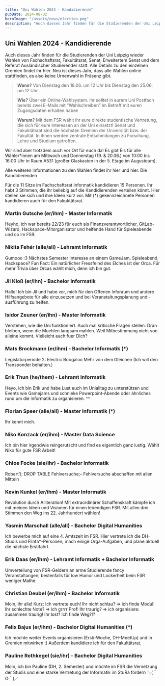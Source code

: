 ```yaml
---
title: "Uni Wahlen 2024 - Kandidierende"
pubDate: 2024-08-02
heroImage: "/assets/news/election.png"
description: "Auch dieses Jahr finden für die Studierenden der Uni Leipzig wieder Wahlen von Fachschaftsrat, Fakultätsrat, Senat, Erweitertem Senat und dem Referat Ausländischer Studierender statt."
---
```


## Uni Wahlen 2024 - Kandidierende

Auch dieses Jahr finden für die Studierenden der Uni Leipzig wieder Wahlen von Fachschaftsrat, Fakultätsrat, Senat, Erweitertem Senat und dem Referat Ausländischer Studierender statt. Alle Details zu den einzelnen Gremien findet ihr hier. Neu ist dieses Jahr, dass alle Wahlen online stattfinden, es also keine Urnenwahl in Präsenz gibt.

> **Wann?** Von Dienstag den 18.06. um 12 Uhr bis Dienstag den 25.06. um 12 Uhr
> 
> **Wie?** Über ein Online-Wahlsystem. Ihr solltet in eurem Uni Postfach bereits zwei E-Mails mit “Wahlschreiben” im Betreff mit euren Zugangsdaten erhalten haben
> 
> **Warum?** Mit dem FSR wählt ihr eure direkte studentische Vertretung, die sich für eure Interessen an der Uni einsetzt! Senat und Fakuktätsrat sind die höchsten Gremien der Universität bzw. der Fakultät. In ihnen werden zentrale Entscheidungen zu Forschung, Lehre und Studium getroffen.

Wir sind aber trotzdem auch vor Ort für euch da! Es gibt Eis für alle Wähler*innen am Mittwoch und Donnerstag (19. & 20.06.) von 10:00 bis 16:00 Uhr in Raum A531 (großer Glaskasten in der 5. Etage im Augusteum).

Alle weiteren Informationen zu den Wahlen findet ihr hier und hier.
Die Kandidierenden

Für die 11 Sitze im Fachschaftsrat Informatik kandidieren 15 Personen. Ihr habt 3 Stimmen, die ihr beliebig auf die Kandidierenden verteilen könnt. Hier stellen sie sich und ihre Ideen kurz vor. Mit (*) gekennzeichnete Personen kandidieren auch für den Fakuktätsrat.

### Martin Gutsche (er/ihm) - Master Informatik

Heyho, ich war bereits 22/23 für euch als Finanzverantwortlicher, GitLab-Wizard, Hackspace-Mitorganisator und helfende Hand für Spieleabende und co im FSR.

### Nikita Fehér (alle/all) - Lehramt Informatik

Gumooo :3 Nächstes Semester Interesse an einem GameJam, Spieleabend, Hackspace? Fun Fact: Ein natürlicher Fressfeind des Elches ist der Orca. Für mehr Trivia über Orcas wählt mich, denn ich bin gut.

### Jil Kloß (er/ihn) - Bachelor Informatik

Hallo! Ich bin Jil und habe vor, mich für den Offenen Inforaum und andere Hilfsangebote für alle einzusetzen und bei Veranstaltungsplanung und -ausführung zu helfen.

### Isidor Zeuner (er/ihn) - Master Informatik

Verstehen, wie die Uni funktioniert. Auch mal kritische Fragen stellen. Dran bleiben, wenn die Muehlen langsam mahlen. Weil Mitbestimmung nicht von alleine kommt. Vielleicht auch fuer Dich?

### Mats Brockmann (er/ihm) - Bachelor Informatik (*)

Legislaturperiode 2: Electric Boogaloo Mehr von dem Gleichen (Ich will den Transponder behalten.)

### Erik Thun (he/them) - Lehramt Informatik

Heyo, ich bin Erik und habe Lust euch im Unialltag zu unterstützen und Events wie Gamejams und schnieke Powerpoint-Abende oder ähnliches rund um die Informatik zu organisieren. ^^

### Florian Speer (alle/all) - Master Informatik (*)

Ihr kennt mich.

### Niko Konzack (er/ihm) - Master Data Science

Ich bin hier irgendwie reingerutscht und find es eigentlich ganz lustig. Wählt Niko für gute FSR Arbeit!

### Chloe Focke (sie/ihr) - Bachelor Informatik

Robert’); DROP TABLE Fehlversuche;– Fehlversuche abschaffen mit allen Mitteln

### Kevin Kunkel (er/ihm) - Master Informatik

Revolution durch Alliteration! Mit extraordinärer Schaffenskraft kämpfe ich mit meinen Ideen und Visionen für einen lebendigen FSR. Mit allen drei Stimmen den Weg ins 22. Jahrhundert wählen!

### Yasmin Marschall (alle/all) - Bachelor Digital Humanities

Ich bewerbe mich auf eine 4. Amtszeit im FSR. Hier vertrete ich die DH-Studis und Flinta*-Personen, mach einige Orga-Aufgaben, und plane aktuell die nächste Erstifahrt.

### Erik Daas (er/ihm) - Lehramt Informatik + Bachelor Informatik

Umverteilung von FSR-Geldern an arme Studierende fancy Veranstaltungen, bestenfalls für low Humor und Lockerheit beim FSR weniger Mathe

### Christian Deubel (er/ihm) - Bachelor Informatik

Moin, ihr alle! Kurz: Ich vertrete euch! Ihr nicht schlau? => ich finde Modul! Ihr schlechte Note? => ich grrrr Prof! Ihr traurig? => ich organisiere: zusammen traurig! Ihr lost? Ich finde Weg?!?

### Felix Bajus (er/ihm) - Bachelor Digital Humanities (*)

Ich möchte weiter Events organisieren (Ersti-Woche, DH-MeetUp) und in Gremien mitwirken :) Außerdem kandidiere ich für den Fakultätsrat.

### Pauline Rothkegel (sie/ihr) - Bachelor Digital Humanities

Moin, ich bin Pauline (DH, 2. Semester) und möchte im FSR die Vernetzung der Studis und eine starke Vertretung der Informatik im StuRa fördern ＼(＾O＾)／
